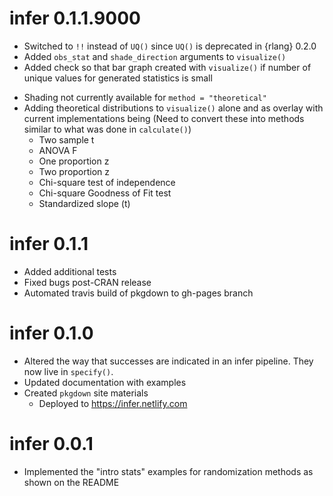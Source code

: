 # infer 0.1.1.9000

- Switched to `!!` instead of `UQ()` since `UQ()` is deprecated in {rlang} 0.2.0
- Added `obs_stat` and `shade_direction` arguments to `visualize()`
- Added check so that bar graph created with `visualize()` if number of unique
values for generated statistics is small
<!--
  - Used internal `ggplot2` package functions suggested by @jimhester to shade
  density histogram appropriately
  - `bin.R` copied from `ggplot2` package for use here
-->
  - Shading not currently available for `method = "theoretical"`
- Adding theoretical distributions to `visualize()` alone and as overlay with current implementations being (Need to convert these into methods similar to what was done in `calculate()`)
    - Two sample t
    - ANOVA F
    - One proportion z
    - Two proportion z
    - Chi-square test of independence
    - Chi-square Goodness of Fit test
    - Standardized slope (t)
    
    
# infer 0.1.1
- Added additional tests
- Fixed bugs post-CRAN release
- Automated travis build of pkgdown to gh-pages branch

# infer 0.1.0
- Altered the way that successes are indicated in an infer pipeline. They now live in `specify()`.
- Updated documentation with examples
- Created `pkgdown` site materials
  - Deployed to https://infer.netlify.com


# infer 0.0.1
- Implemented the "intro stats" examples for randomization methods as shown on the README
